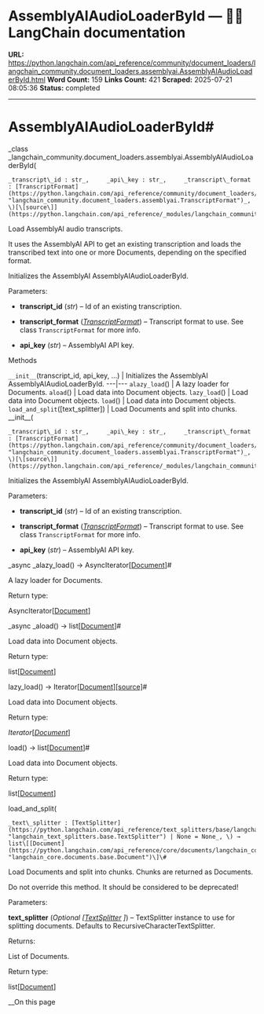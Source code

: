 # AssemblyAIAudioLoaderById — 🦜🔗 LangChain  documentation

**URL:** https://python.langchain.com/api_reference/community/document_loaders/langchain_community.document_loaders.assemblyai.AssemblyAIAudioLoaderById.html
**Word Count:** 159
**Links Count:** 421
**Scraped:** 2025-07-21 08:05:36
**Status:** completed

---

# AssemblyAIAudioLoaderById\#

_class _langchain\_community.document\_loaders.assemblyai.AssemblyAIAudioLoaderById\(

    _transcript\_id : str_,     _api\_key : str_,     _transcript\_format : [TranscriptFormat](https://python.langchain.com/api_reference/community/document_loaders/langchain_community.document_loaders.assemblyai.TranscriptFormat.html#langchain_community.document_loaders.assemblyai.TranscriptFormat "langchain_community.document_loaders.assemblyai.TranscriptFormat")_, \)[\[source\]](https://python.langchain.com/api_reference/_modules/langchain_community/document_loaders/assemblyai.html#AssemblyAIAudioLoaderById)\#     

Load AssemblyAI audio transcripts.

It uses the AssemblyAI API to get an existing transcription and loads the transcribed text into one or more Documents, depending on the specified format.

Initializes the AssemblyAI AssemblyAIAudioLoaderById.

Parameters:     

  * **transcript\_id** \(_str_\) – Id of an existing transcription.

  * **transcript\_format** \([_TranscriptFormat_](https://python.langchain.com/api_reference/community/document_loaders/langchain_community.document_loaders.assemblyai.TranscriptFormat.html#langchain_community.document_loaders.assemblyai.TranscriptFormat "langchain_community.document_loaders.assemblyai.TranscriptFormat")\) – Transcript format to use. See class `TranscriptFormat` for more info.

  * **api\_key** \(_str_\) – AssemblyAI API key.

Methods

`__init__`\(transcript\_id, api\_key, ...\) | Initializes the AssemblyAI AssemblyAIAudioLoaderById.   ---|---   `alazy_load`\(\) | A lazy loader for Documents.   `aload`\(\) | Load data into Document objects.   `lazy_load`\(\) | Load data into Document objects.   `load`\(\) | Load data into Document objects.   `load_and_split`\(\[text\_splitter\]\) | Load Documents and split into chunks.      \_\_init\_\_\(

    _transcript\_id : str_,     _api\_key : str_,     _transcript\_format : [TranscriptFormat](https://python.langchain.com/api_reference/community/document_loaders/langchain_community.document_loaders.assemblyai.TranscriptFormat.html#langchain_community.document_loaders.assemblyai.TranscriptFormat "langchain_community.document_loaders.assemblyai.TranscriptFormat")_, \)[\[source\]](https://python.langchain.com/api_reference/_modules/langchain_community/document_loaders/assemblyai.html#AssemblyAIAudioLoaderById.__init__)\#     

Initializes the AssemblyAI AssemblyAIAudioLoaderById.

Parameters:     

  * **transcript\_id** \(_str_\) – Id of an existing transcription.

  * **transcript\_format** \([_TranscriptFormat_](https://python.langchain.com/api_reference/community/document_loaders/langchain_community.document_loaders.assemblyai.TranscriptFormat.html#langchain_community.document_loaders.assemblyai.TranscriptFormat "langchain_community.document_loaders.assemblyai.TranscriptFormat")\) – Transcript format to use. See class `TranscriptFormat` for more info.

  * **api\_key** \(_str_\) – AssemblyAI API key.

_async _alazy\_load\(\) → AsyncIterator\[[Document](https://python.langchain.com/api_reference/core/documents/langchain_core.documents.base.Document.html#langchain_core.documents.base.Document "langchain_core.documents.base.Document")\]\#     

A lazy loader for Documents.

Return type:     

AsyncIterator\[[Document](https://python.langchain.com/api_reference/core/documents/langchain_core.documents.base.Document.html#langchain_core.documents.base.Document "langchain_core.documents.base.Document")\]

_async _aload\(\) → list\[[Document](https://python.langchain.com/api_reference/core/documents/langchain_core.documents.base.Document.html#langchain_core.documents.base.Document "langchain_core.documents.base.Document")\]\#     

Load data into Document objects.

Return type:     

list\[[Document](https://python.langchain.com/api_reference/core/documents/langchain_core.documents.base.Document.html#langchain_core.documents.base.Document "langchain_core.documents.base.Document")\]

lazy\_load\(\) → Iterator\[[Document](https://python.langchain.com/api_reference/core/documents/langchain_core.documents.base.Document.html#langchain_core.documents.base.Document "langchain_core.documents.base.Document")\][\[source\]](https://python.langchain.com/api_reference/_modules/langchain_community/document_loaders/assemblyai.html#AssemblyAIAudioLoaderById.lazy_load)\#     

Load data into Document objects.

Return type:     

_Iterator_\[[_Document_](https://python.langchain.com/api_reference/core/documents/langchain_core.documents.base.Document.html#langchain_core.documents.base.Document "langchain_core.documents.base.Document")\]

load\(\) → list\[[Document](https://python.langchain.com/api_reference/core/documents/langchain_core.documents.base.Document.html#langchain_core.documents.base.Document "langchain_core.documents.base.Document")\]\#     

Load data into Document objects.

Return type:     

list\[[Document](https://python.langchain.com/api_reference/core/documents/langchain_core.documents.base.Document.html#langchain_core.documents.base.Document "langchain_core.documents.base.Document")\]

load\_and\_split\(

    _text\_splitter : [TextSplitter](https://python.langchain.com/api_reference/text_splitters/base/langchain_text_splitters.base.TextSplitter.html#langchain_text_splitters.base.TextSplitter "langchain_text_splitters.base.TextSplitter") | None = None_, \) → list\[[Document](https://python.langchain.com/api_reference/core/documents/langchain_core.documents.base.Document.html#langchain_core.documents.base.Document "langchain_core.documents.base.Document")\]\#     

Load Documents and split into chunks. Chunks are returned as Documents.

Do not override this method. It should be considered to be deprecated\!

Parameters:     

**text\_splitter** \(_Optional_ _\[_[_TextSplitter_](https://python.langchain.com/api_reference/text_splitters/base/langchain_text_splitters.base.TextSplitter.html#langchain_text_splitters.base.TextSplitter "langchain_text_splitters.base.TextSplitter") _\]_\) – TextSplitter instance to use for splitting documents. Defaults to RecursiveCharacterTextSplitter.

Returns:     

List of Documents.

Return type:     

list\[[Document](https://python.langchain.com/api_reference/core/documents/langchain_core.documents.base.Document.html#langchain_core.documents.base.Document "langchain_core.documents.base.Document")\]

__On this page